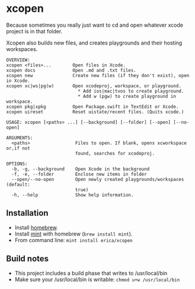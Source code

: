 # xcopen

Because sometimes you really just want to cd and open whatever xcode project is in that folder.

Xcopen also builds new files, and creates playgrounds and their hosting workspaces.

```
OVERVIEW: 
xcopen <files>...        Open files in Xcode.
xcopen docs              Open .md and .txt files.
xcopen new               Create new files (if they don't exist), open in Xcode.
xcopen xc|ws|pg(w)       Open xcodeproj, workspace, or playground.
                           * Add ios|mac|tvos to create playground.
                           * Add w (pgw) to create playground in workspace.
xcopen pkg|xpkg          Open Package.swift in TextEdit or Xcode.
xcopen uireset           Reset uistate/recent files. (Quits xcode.)

USAGE: xcopen [<paths> ...] [--background] [--folder] [--open] [--no-open]

ARGUMENTS:
  <paths>                 Files to open. If blank, opens xcworkspace or,if not
                          found, searches for xcodeproj. 

OPTIONS:
  -b, -g, --background    Open Xcode in the background 
  -f, -e, --folder        Enclose new items in folder 
  --open/--no-open        Open newly created playgrounds/workspaces (default:
                          true)
  -h, --help              Show help information.
```

## Installation

* Install [homebrew](https://brew.sh).
* Install [mint](https://github.com/yonaskolb/Mint) with homebrew (`brew install mint`).
* From command line: `mint install erica/xcopen`

## Build notes

* This project includes a build phase that writes to /usr/local/bin
* Make sure your /usr/local/bin is writable: `chmod u+w /usr/local/bin`
